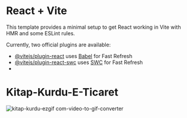 # React + Vite

This template provides a minimal setup to get React working in Vite with HMR and some ESLint rules.

Currently, two official plugins are available:

- [@vitejs/plugin-react](https://github.com/vitejs/vite-plugin-react/blob/main/packages/plugin-react/README.md) uses [Babel](https://babeljs.io/) for Fast Refresh
- [@vitejs/plugin-react-swc](https://github.com/vitejs/vite-plugin-react-swc) uses [SWC](https://swc.rs/) for Fast Refresh
- 
# Kitap-Kurdu-E-Ticaret

![kitap-kurdu-ezgif com-video-to-gif-converter](https://github.com/user-attachments/assets/d57ed2e4-8364-403f-acbe-0a6d50661faa)




